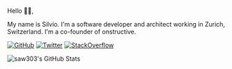 Hello 👋🏻,

My name is Silvio. I'm a software developer and architect working in Zurich, Switzerland. I'm a co-founder of onstructive.

[![GitHub](https://img.shields.io/github/followers/saw303?label=GitHub&style=social)](https://github.com/saw303)
[![Twitter](https://img.shields.io/twitter/follow/saw303?label=Twitter&style=social)](https://twitter.com/saw303)
[![StackOverflow](https://img.shields.io/badge/StackOverflow--_.svg?style=social&logo=stackoverflow)](https://stackoverflow.com/users/960875/saw303)

![saw303's GitHub Stats](https://github-readme-stats.vercel.app/api?username=saw303&count_private=true&show_icons=true&theme=tokyonight)
